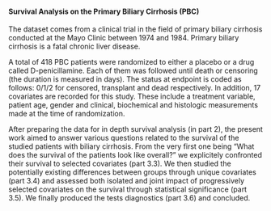 #### Survival Analysis on the Primary Biliary Cirrhosis (PBC)

The dataset comes from a clinical trial in the field of primary biliary cirrhosis conducted at the Mayo Clinic between 1974 and 1984. Primary biliary cirrhosis is a fatal chronic liver disease.


A total of 418 PBC patients were randomized to either a placebo or a drug called D-penicillamine. Each of them was followed until death or censoring (the duration is measured in days). The status at endpoint is coded as follows: 0/1/2 for censored, transplant and dead respectively. In addition, 17 covariates are recorded for this study. These include a treatment variable, patient age, gender and clinical, biochemical and histologic measurements made at the time of randomization.


After preparing the data for in depth survival analysis (in part 2), the present work aimed to answer various questions related to the survival of the studied patients with biliary cirrhosis. From the very first one being “What does the survival of the patients look like overall?” we explicitely confronted their survival to selected covariates (part 3.3). We then studied the potentially existing differences between groups through unique covariates (part 3.4) and assessed both isolated and joint impact of progressively selected covariates on the survival through statistical significance (part 3.5). We finally produced the tests diagnostics (part 3.6) and concluded.